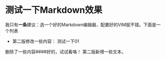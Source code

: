 # 测试一下Markdown效果

我只有**一条**建议：选一个好的Markdown编辑器，配置好的VIM就不错。下面是一个列表

- 第二版修改一些内容： 测试一下01

删除了一些内容####好的，试试看咯！
第二版新增一些文本。
